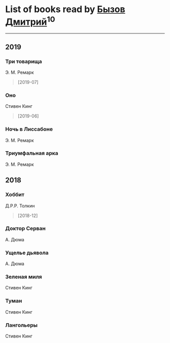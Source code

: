 # List of books read by [Бызов Дмитрий](https://www.facebook.com/profile.php?id=1146684568850703)<sup>10</sup>
---

## 2019

### Три товарища
Э. М. Ремарк
> [2019-07] 


### Оно
Стивен Кинг
> [2019-06] 


### Ночь в Лиссабоне
Э. М. Ремарк


### Триумфальная арка
Э. М. Ремарк



## 2018

### Хоббит
Д.Р.Р. Толкин
> [2018-12] 


### Доктор Серван
А. Дюма


### Ущелье дьявола
А. Дюма


### Зеленая миля
Стивен Кинг


### Туман
Стивен Кинг


### Лангольеры
Стивен Кинг



